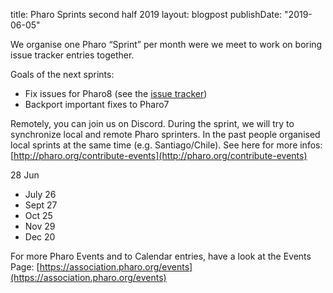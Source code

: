 title: Pharo Sprints second half 2019layout: blogpostpublishDate: "2019-06-05"We organise one Pharo “Sprint” per month were we meet to work on boring issue tracker entries together.Goals of the next sprints:- Fix issues for Pharo8 \(see the [issue tracker](https://github.com/pharo-project/pharo/issues)\)- Backport important fixes to Pharo7Remotely, you can join us on Discord. During the sprint, we will try to synchronize local and remote Pharo sprinters. In the past people organised local sprints at the same time \(e.g. Santiago/Chile\). See here for more infos: [http://pharo.org/contribute-events](http://pharo.org/contribute-events)28 Jun - July 26 - Sept 27 - Oct 25 - Nov 29 - Dec 20 For more Pharo Events and to Calendar entries, have a look at the Events Page: [https://association.pharo.org/events](https://association.pharo.org/events)